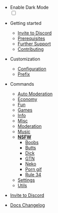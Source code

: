 * Enable Dark Mode
    <div class="theme-switch-wrapper">
       <label class="theme-switch" for="checkbox">
    <input type="checkbox" id="checkbox" />
    <div class="slider round"></div>
  </label>
</div>

- Getting started

  - [Invite to Discord](/invite.md)
  - [Prerequisites](/prerequisites.md)
  - [Further Support](/support.md)
  - [Contributing](/contributing.md)

- Customization

  - [Configuration](/customization/configuration.md)
  - [Prefix](/customization/prefix.md)

- Commands
  - [Auto Moderation](/commands/automod/)
  - [Economy](/commands/economy/)
  - [Fun](/commands/fun/)
  - [Games](/commands/games/)
  - [Info](/commands/info/)
  - [Misc](/commands/misc/)
  - [Moderation](/commands/moderation/)
  - [Music](/commands/music/)
  - [**NSFW**](/commands/nsfw/)
    - [Boobs](/commands/nsfw/boobs.md)
    - [Butts](/commands/nsfw/butts.md)
    - [Dick](/commands/nsfw/dick.md)
    - [GTN](/commands/nsfw/gtn.md)
    - [Neko](/commands/nsfw/neko.md)
    - [Porn gif](/commands/nsfw/porngif.md)
    - [Rule 34](/commands/nsfw/rule34.md)
  - [Settings](/commands/settings/)
  - [Utils](/commands/utils/)

- [Invite to Discord](invite.md)
- [Docs Changelog](changelog.md)
